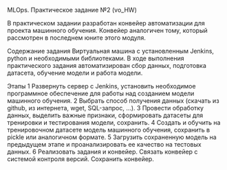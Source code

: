 MLOps. Практическое задание №2 (vo_HW)

В практическом задании разработан конвейер автоматизации для проекта машинного обучения. 
Конвейер аналогичен тому, который рассмотрен в последнем юните этого модуля.


Содержание задания
Виртуальная машина с установленным Jenkins, python и необходимыми библиотеками. 
В ходе выполнения практического задания автоматизирован сбор данных, подготовка датасета, обучение модели и работа модели.


Этапы
1 Развернуть сервер с Jenkins, установить необходимое программное обеспечение для работы над созданием модели 
машинного обучения.
2 Выбрать способ получения данных (скачать из github, из интернета, wget, SQL-запрос, …).
3 Провести обработку данных, выделить важные признаки, сформировать датасеты для тренировки и тестирования модели, сохранить.
4 Создать и обучить на тренировочном датасете модель машинного обучения, сохранить в pickle или аналогичном формате.
5 Загрузить сохраненную модель на предыдущем этапе и проанализировать ее качество на тестовых данных.
6 Реализовать задания и конвейер. Связать конвейер с системой контроля версий. Сохранить конвейер.